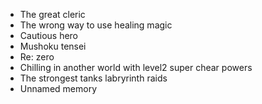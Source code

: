 - The great cleric
- The wrong way to use healing magic
- Cautious hero
- Mushoku tensei
- Re: zero
- Chilling in another world with level2 super chear powers
- The strongest tanks labryrinth raids
- Unnamed memory